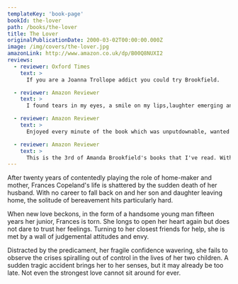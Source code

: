 ```yaml
---
templateKey: 'book-page'
bookId: the-lover
path: /books/the-lover
title: The Lover
originalPublicationDate: 2000-03-02T00:00:00.000Z
image: /img/covers/the-lover.jpg
amazonLink: http://www.amazon.co.uk/dp/B00Q8NUXI2
reviews:
  - reviewer: Oxford Times
    text: >
      If you are a Joanna Trollope addict you could try Brookfield.

  - reviewer: Amazon Reviewer
    text: >
      I found tears in my eyes, a smile on my lips,laughter emerging and periods of concern. I started reading this book one day and finished it the next, it was so irresistable! I would love for there to be a sequel...

  - reviewer: Amazon Reviewer
    text: >
      Enjoyed every minute of the book which was unputdownable, wanted to read from beginning to end all at once. Highly recommendable.

  - reviewer: Amazon Reviewer
    text: >
      This is the 3rd of Amanda Brookfield's books that I've read. With each one, I'm amazed at its consistent high quality. 'The Lover' is no exception.
---
```


After twenty years of contentedly playing the role of home-maker and mother, Frances Copeland's life is shattered by the sudden death of her husband. With no career to fall back on and her son and daughter leaving home, the solitude of bereavement hits particularly hard.

When new love beckons, in the form of a handsome young man fifteen years her junior, Frances is torn. She longs to open her heart again but does not dare to trust her feelings. Turning to her closest friends for help, she is met by a wall of judgemental attitudes and envy.

Distracted by the predicament, her fragile confidence wavering, she fails to observe the crises spiralling out of control in the lives of her two children. A sudden tragic accident brings her to her senses, but it may already be too late. Not even the strongest love cannot sit around for ever.
